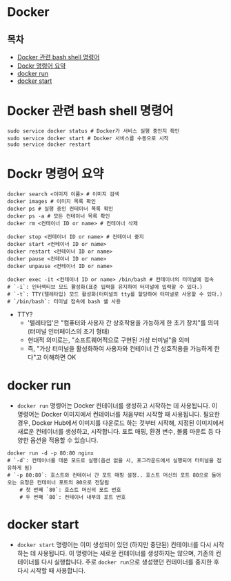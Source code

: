 # Docker

## 목차

- [Docker 관련 bash shell 명령어](#docker-관련-bash-shell-명령어)
- [Dockr 명령어 요약](#dockr-명령어-요약)
- [docker run](#docker-run)
- [docker start](#docker-start)

# Docker 관련 bash shell 명령어

```shell
sudo service docker status # Docker가 서비스 실행 중인지 확인
sudo service docker start # Docker 서비스를 수동으로 시작
sudo service docker restart
```

# Dockr 명령어 요약

```shell
docker search <이미지 이름> # 이미지 검색
docker images # 이미지 목록 확인
docker ps # 실행 중인 컨테이너 목록 확인
docker ps -a # 모든 컨테이너 목록 확인
docker rm <컨테이너 ID or name> # 컨테이너 삭제

docker stop <컨테이너 ID or name> # 컨테이너 중지
docker start <컨테이너 ID or name>
docker restart <컨테이너 ID or name>
docker pause <컨테이너 ID or name>
docker unpause <컨테이너 ID or name>

docker exec -it <컨테이너 ID or name> /bin/bash # 컨테이너의 터미널에 접속
# `-i`: 인터렉티브 모드 활성화(표준 입력을 유지하여 터미널에 입력할 수 있다.)
# `-t`: TTY(텔레타입) 모드 활성화(터미널의 tty를 할당하여 터미널로 사용할 수 있다.)
# `/bin/bash`: 터미널 접속에 bash 쉘 사용
```

- TTY?
    - '텔레타입'은 "컴퓨터와 사용자 간 상호작용을 가능하게 한 초기 장치"를 의미(터미널 인터페이스의 초기 형태)
    - 현대적 의미로는, "소프트웨어적으로 구현된 가상 터미널"을 의미
    - 즉, "가상 터미널을 활성화하여 사용자와 컨테이너 간 상호작용을 가능하게 한다"고 이해하면 OK

# docker run

- `docker run` 명령어는 Docker 컨테이너를 생성하고 시작하는 데 사용됩니다. 이 명령어는 Docker 이미지에서 컨테이너를 처음부터 시작할 때 사용됩니다. 필요한 경우, Docker Hub에서 이미지를 다운로드 하는 것부터 시작해, 지정된 이미지에서 새로운 컨테이너를 생성하고, 시작합니다. 포트 매핑, 환경 변수, 볼륨 마운트 등 다양한 옵션을 적용할 수 있습니다.

```shell
docker run -d -p 80:80 nginx
# `-d`: 컨테이너를 데몬 모드로 실행(옵션 없을 시, 포그라운드에서 실행되어 터미널을 점유하게 됨)
# `-p 80:80`: 호스트와 컨테이너 간 포트 매핑 설정.. 호스트 머신의 포트 80으로 들어오는 요청은 컨테이너 포트의 80으로 전달됨
    # 첫 번째 `80`: 호스트 머신의 포트 번호
    # 두 번째 `80`: 컨테이너 내부의 포트 번호
```

# docker start

- `docker start` 명령어는 이미 생성되어 있던 (하지만 중단된) 컨테이너를 다시 시작하는 데 사용됩니다. 이 명령어는 새로운 컨테이너를 생성하지는 않으며, 기존의 컨테이너를 다시 실행합니다. 주로 `docker run`으로 생성했던 컨테이너를 중지한 후 다시 시작할 때 사용합니다.